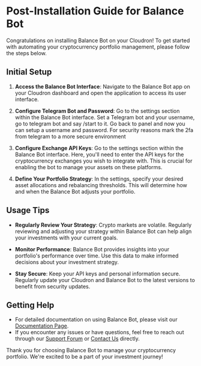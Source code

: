 # Post-Installation Guide for Balance Bot

Congratulations on installing Balance Bot on your Cloudron! To get started with automating your cryptocurrency portfolio management, please follow the steps below.

## Initial Setup

1. **Access the Balance Bot Interface**: Navigate to the Balance Bot app on your Cloudron dashboard and open the application to access its user interface.

2. **Configure Telegram Bot and Password**: Go to the settings section within the Balance Bot interface. Set a Telegram bot and your username, go to telegram bot and say /start to it. Go back to panel and now you can setup a username and password. For security reasons mark the 2fa from telegram to a more secure environment

3. **Configure Exchange API Keys**: Go to the settings section within the Balance Bot interface. Here, you'll need to enter the API keys for the cryptocurrency exchanges you wish to integrate with. This is crucial for enabling the bot to manage your assets on these platforms.

4. **Define Your Portfolio Strategy**: In the settings, specify your desired asset allocations and rebalancing thresholds. This will determine how and when the Balance Bot adjusts your portfolio.

## Usage Tips

- **Regularly Review Your Strategy**: Crypto markets are volatile. Regularly reviewing and adjusting your strategy within Balance Bot can help align your investments with your current goals.

- **Monitor Performance**: Balance Bot provides insights into your portfolio's performance over time. Use this data to make informed decisions about your investment strategy.

- **Stay Secure**: Keep your API keys and personal information secure. Regularly update your Cloudron and Balance Bot to the latest versions to benefit from security updates.

## Getting Help

- For detailed documentation on using Balance Bot, please visit our [Documentation Page](#).
- If you encounter any issues or have questions, feel free to reach out through our [Support Forum](#) or [Contact Us](#) directly.

Thank you for choosing Balance Bot to manage your cryptocurrency portfolio. We're excited to be a part of your investment journey!
